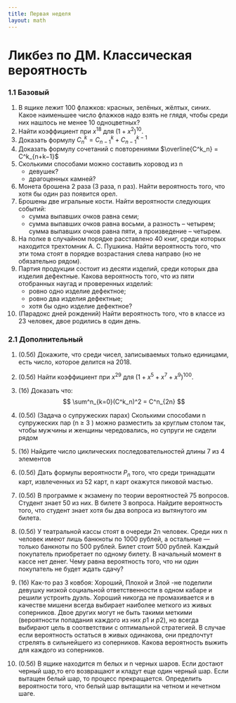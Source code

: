 ```yaml
---
title: Первая неделя
layout: math
---
```


# Ликбез по ДМ. Классическая вероятность

### 1.1 Базовый

1. В ящике лежит 100 флажков: красных, зелёных, жёлтых, синих. Какое наименьшее число флажков надо взять не глядя, чтобы среди них нашлось не менее 10 одноцветных? 
2. Найти коэффициент при $x^{18}$ для $(1 + x^2)^{10}$. 
3. Доказать формулу $C^k_n = C^k_{n−1} + C^{k−1}_{n−1}$
4. Доказать формулу сочетаний с повторениями $\overline{C^k_n} = C^k_{n+k−1}$
5. Сколькими способами можно составить хоровод из n 
   * девушек? 
   * драгоценных камней? 
6. Монета брошена 2 раза (3 раза, n раз). Найти вероятность того, что хотя бы один раз появится орел.
7. Брошены две игральные кости. Найти вероятности следующих событий: 
   * сумма выпавших очков равна семи; 
   * сумма выпавших очков равна восьми, а разность – четырем; сумма выпавших очков равна пяти, а произведение – четырем. 
8. На полке в случайном порядке расставлено 40 книг, среди которых находится трехтомник А. С. Пушкина. Найти вероятность того, что эти тома стоят в порядке возрастания слева направо (но не обязательно рядом). 
9. Партия продукции состоит из десяти изделий, среди которых два изделия дефектные. Какова вероятность того, что из пяти отобранных наугад и проверенных изделий: 
   * ровно одно изделие дефектное; 
   * ровно два изделия дефектные; 
   * хотя бы одно изделие дефектное? 
10. (Парадокс дней рождений) Найти вероятность того, что в классе из 23 человек, двое родились в один день.

### 2.1 Дополнительный 

1. (0.5б) Докажите, что среди чисел, записываемых только единицами, есть число, которое делится на 2018. 

2. (0.5б) Найти коэффициент при $x^{29}$ для $(1 + x^5 + x^7 + x^9)^{100}$.

3. (1б) Доказать что:
   $$
   \sum^n_{k=0}(C^k_n)^2 = C^n_{2n}
   $$

4. (0.5б) (Задача о супружеских парах) Сколькими способами n супружеских пар (n ≥ 3 ) можно разместить за круглым столом так, чтобы мужчины и женщины чередовались, но супруги не сидели рядом

5. (1б) Найдите число циклических последовательностей длины 7 из 4 элементов 

6. (0.5б) Дать формулы вероятности $P_n$ того, что среди тринадцати карт, извлеченных из 52 карт, n карт окажутся пиковой мастью. 

7. (0.5б) В программе к экзамену по теории вероятностей 75 вопросов. Студент знает 50 из них. В билете 3 вопроса. Найдите вероятность того, что студент знает хотя бы два вопроса из вытянутого им билета. 

8. (0.5б) У театральной кассы стоят в очереди 2n человек. Среди них n человек имеют лишь банкноты по 1000 рублей, а остальные — только банкноты по 500 рублей. Билет стоит 500 рублей. Каждый покупатель приобретает по одному билету. В начальный момент в кассе нет денег. Чему равна вероятность того, что ни один покупатель не будет ждать сдачу?

9. (1б) Как-то раз 3 ковбоя: Xopoший, Плохой и Злой -не поделили девушку низкой социальной ответственности в одном кабаре и решили устроить дуэль. Хороший никогда не промахивается и в качестве мишени всегда выбирает наиболее меткого из живых соперников. Двое других могут не быть такими меткими (вероятности попадания каждого из них $p1$ и $p2$), но всегда выбирают цель в соответствии с оптимальной стратегией. В случае если вероятность остаться в живых одинакова, они предпочтут стрелять в сильнейшего из соперников. Какова вероятность выжить для каждого из соперников.

10. (0.5б) В ящике находится m белых и n черных шаров. Если достают черный шар,то его возвращают и кладут еще один черный шар. Если вытащен белый шар, то процесс прекращается. Определить вероятности того, что белый шар вытащили на четном и нечетном шаге.